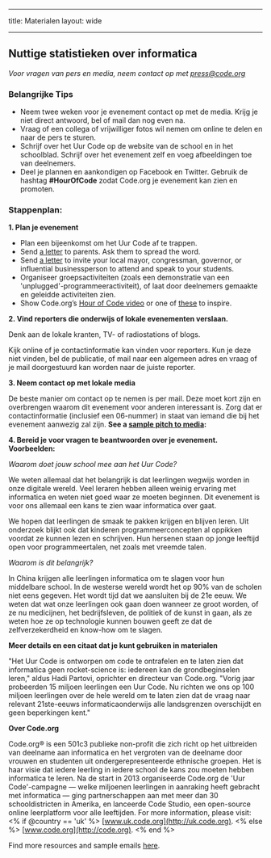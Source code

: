 * * *

title: Materialen layout: wide

* * *

## Nuttige statistieken over informatica

*Voor vragen van pers en media, neem contact op met <press@code.org>*

### Belangrijke Tips

  * Neem twee weken voor je evenement contact op met de media. Krijg je niet direct antwoord, bel of mail dan nog even na.
  * Vraag of een collega of vrijwilliger fotos wil nemen om online te delen en naar de pers te sturen.
  * Schrijf over het Uur Code op de website van de school en in het schoolblad. Schrijf over het evenement zelf en voeg afbeeldingen toe van deelnemers.
  * Deel je plannen en aankondigen op Facebook en Twitter. Gebruik de hashtag **#HourOfCode** zodat Code.org je evenement kan zien en promoten.

### Stappenplan:

**1. Plan je evenement**

  * Plan een bijeenkomst om het Uur Code af te trappen.
  * Send [a letter](<%= hoc_uri('/resources/#sample-emails') %>) to parents. Ask them to spread the word.
  * Send [a letter](<%= hoc_uri('/resources/#sample-emails') %>) to invite your local mayor, congressman, governor, or influential businessperson to attend and speak to your students.
  * Organiseer groepsactiviteiten (zoals een demonstratie van een 'unplugged'-programmeeractiviteit), of laat door deelnemers gemaakte en geleidde activiteiten zien.
  * Show Code.org’s [Hour of Code video](<%= hoc_uri('/') %>) or one of [these](<%= hoc_uri('/resources#videos') %>) to inspire.

**2. Vind reporters die onderwijs of lokale evenementen verslaan.**

Denk aan de lokale kranten, TV- of radiostations of blogs.

Kijk online of je contactinformatie kan vinden voor reporters. Kun je deze niet vinden, bel de publicatie, of mail naar een algemeen adres en vraag of je mail doorgestuurd kan worden naar de juiste reporter.

**3. Neem contact op met lokale media**

De beste manier om contact op te nemen is per mail. Deze moet kort zijn en overbrengen waarom dit evenement voor anderen interessant is. Zorg dat er contactinformatie (inclusief een 06-nummer) in staat van iemand die bij het evenement aanwezig zal zijn. **See a [sample pitch to media](<%= hoc_uri('/resources#sample-emails') %>):**

**4. Bereid je voor vragen te beantwoorden over je evenement. Voorbeelden:**

*Waarom doet jouw school mee aan het Uur Code?*

We weten allemaal dat het belangrijk is dat leerlingen wegwijs worden in onze digitale wereld. Veel leraren hebben alleen weinig ervaring met informatica en weten niet goed waar ze moeten beginnen. Dit evenement is voor ons allemaal een kans te zien waar informatica over gaat.

We hopen dat leerlingen de smaak te pakken krijgen en blijven leren. Uit onderzoek blijkt ook dat kinderen programmeerconcepten al oppikken voordat ze kunnen lezen en schrijven. Hun hersenen staan op jonge leeftijd open voor programmeertalen, net zoals met vreemde talen.

*Waarom is dit belangrijk?*

In China krijgen alle leerlingen informatica om te slagen voor hun middelbare school. In de westerse wereld wordt het op 90% van de scholen niet eens gegeven. Het wordt tijd dat we aansluiten bij de 21e eeuw. We weten dat wat onze leerlingen ook gaan doen wanneer ze groot worden, of ze nu medicijnen, het bedrijfsleven, de politiek of de kunst in gaan, als ze weten hoe ze op technologie kunnen bouwen geeft ze dat de zelfverzekerdheid en know-how om te slagen.

**Meer details en een citaat dat je kunt gebruiken in materialen**

"Het Uur Code is ontworpen om code te ontrafelen en te laten zien dat informatica geen rocket-science is: iedereen kan de grondbeginselen leren," aldus Hadi Partovi, oprichter en directeur van Code.org. "Vorig jaar probeerden 15 miljoen leerlingen een Uur Code. Nu richten we ons op 100 miljoen leerlingen over de hele wereld om te laten zien dat de vraag naar relevant 21ste-eeuws informaticaonderwijs alle landsgrenzen overschijdt en geen beperkingen kent."

**Over Code.org**

Code.org® is een 501c3 publieke non-profit die zich richt op het uitbreiden van deelname aan informatica en het vergroten van de deelname door vrouwen en studenten uit ondergerepresenteerde ethnische groepen. Het is haar visie dat iedere leerling in iedere school de kans zou moeten hebben informatica te leren. Na de start in 2013 organiseerde Code.org de 'Uur Code'-campagne — welke miljoenen leerlingen in aanraking heeft gebracht met informatica — ging partnerschappen aan met meer dan 30 schooldistricten in Amerika, en lanceerde Code Studio, een open-source online leerplatform voor alle leeftijden. For more information, please visit: <% if @country == 'uk' %> [www.uk.code.org](http://uk.code.org). <% else %> [www.code.org](http://code.org). <% end %>

  
Find more resources and sample emails [here](<%= hoc_uri('/resources') %>).